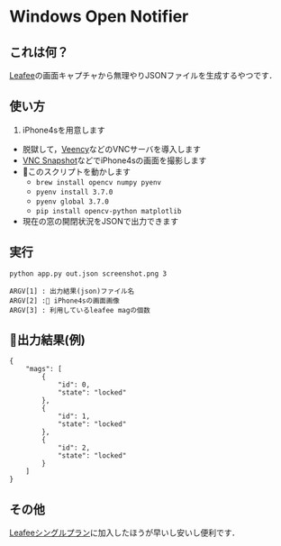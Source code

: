 # Windows Open Notifier

## これは何？
[Leafee](https://leafee.me/)の画面キャプチャから無理やりJSONファイルを生成するやつです．

## 使い方
1. iPhone4sを用意します
* 脱獄して，[Veency](https://cydia.saurik.com/info/veency/)などのVNCサーバを導入します
* [VNC Snapshot](http://vncsnapshot.sourceforge.net/)などでiPhone4sの画面を撮影します
* このスクリプトを動かします
    * `brew install opencv numpy pyenv`
    * `pyenv install 3.7.0`
    * `pyenv global 3.7.0`
    * `pip install opencv-python matplotlib`
* 現在の窓の開閉状況をJSONで出力できます

## 実行
```
python app.py out.json screenshot.png 3

ARGV[1] : 出力結果(json)ファイル名
ARGV[2] : iPhone4sの画面画像
ARGV[3] : 利用しているleafee magの個数
```

## 出力結果(例)
```
{
    "mags": [
        {
            "id": 0,
            "state": "locked"
        },
        {
            "id": 1,
            "state": "locked"
        },
        {
            "id": 2,
            "state": "locked"
        }
    ]
}
```

## その他
[Leafeeシングルプラン](https://leafee.me/price)に加入したほうが早いし安いし便利です．
